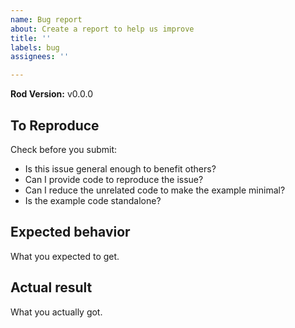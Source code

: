 ```yaml
---
name: Bug report
about: Create a report to help us improve
title: ''
labels: bug
assignees: ''

---
```


**Rod Version:** v0.0.0

## To Reproduce

Check before you submit:

- Is this issue general enough to benefit others?
- Can I provide code to reproduce the issue?
- Can I reduce the unrelated code to make the example minimal?
- Is the example code standalone?

## Expected behavior

What you expected to get.

## Actual result

What you actually got.

